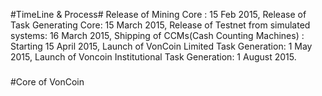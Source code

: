 #TimeLine & Process#
Release of Mining Core : 15 Feb 2015,
Release of Task Generating Core: 15 March 2015,
Release of Testnet from simulated systems: 16 March 2015,
Shipping of CCMs(Cash Counting Machines) : Starting 15 April 2015,
Launch of VonCoin Limited  Task Generation: 1 May 2015,
Launch of Voncoin Institutional Task Generation: 1 August 2015.
###

#Core of VonCoin
